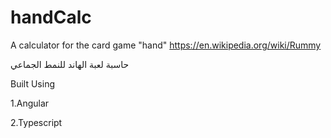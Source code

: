 # handCalc
A calculator for the card game "hand" 
https://en.wikipedia.org/wiki/Rummy

حاسبة لعبة الهاند للنمط الجماعي


Built Using 

1.Angular 

2.Typescript
